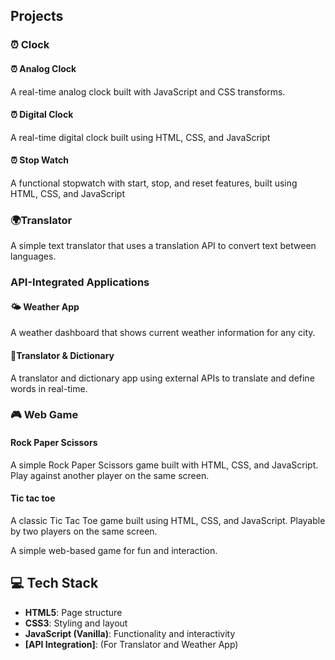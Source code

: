 
## Projects

 ### ⏰  Clock
  #### ⏰ Analog Clock
   A real-time analog clock built with JavaScript and CSS transforms.
  #### ⏰ Digital Clock
   A real-time digital clock built using HTML, CSS, and JavaScript
  #### ⏰ Stop Watch
   A functional stopwatch with start, stop, and reset features, built using HTML, CSS, and JavaScript

 ### 🌍Translator
   A simple text translator that uses a translation API to convert text between languages.

  ### API-Integrated Applications
  #### 🌤 Weather App
   A weather dashboard that shows current weather information for any city.
  #### 📕Translator & Dictionary
   A translator and dictionary app using external APIs to translate and define words in real-time.

### 🎮 Web Game 
  #### Rock Paper Scissors
   A simple Rock Paper Scissors game built with HTML, CSS, and JavaScript. Play against another player on the same screen.
 #### Tic tac toe
   A classic Tic Tac Toe game built using HTML, CSS, and JavaScript. Playable by two players on the same screen.

A simple web-based game for fun and interaction.


## 💻 Tech Stack

- **HTML5**: Page structure
- **CSS3**: Styling and layout
- **JavaScript (Vanilla)**: Functionality and interactivity
- **[API Integration]**: (For Translator and Weather App)

